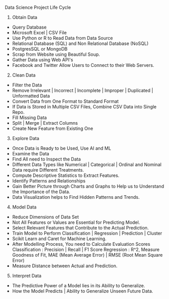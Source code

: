 Data Science Project Life Cycle

1. Obtain Data 
- Query Database
- Microsoft Excel | CSV File
- Use Python or R to Read Data from Data Source
- Relational Database (SQL) and Non Relational Database (NoSQL)
- PostgresSQL or MongoDB
- Scrap from Website using Beautiful Soup. 
- Gather Data using Web API's
- Facebook and Twitter Allow Users to Connect to their Web Servers.

2. Clean Data
- Filter the Data
- Remove Irrelevant | Incorrect | Incomplete | Improper | Duplicated | Unformatted Data
- Convert Data from One Format to Standard Format
- If Data is Stored in Multiple CSV Files, Combine CSV Data into Single Repo.
- Fill Missing Data 
- Split | Merge | Extract Columns 
- Create New Feature from Existing One

3. Explore Data
- Once Data is Ready to be Used, Use AI and ML
- Examine the Data
- Find All need to Inspect the Data 
- Different Data Types like Numerical | Categorical | Ordinal and Nominal Data require Different Treatments.
- Compute Descriptive Statistics to Extract Features.
- Identify Patterns and Relationships
- Gain Better Picture through Charts and Graphs to Help us to Understand the Importance of the Data.
- Data Visualization helps to Find Hidden Patterns and Trends.

4. Model Data
- Reduce Dimensions of Data Set
- Not All Features or Values are Essential for Predicting Model.
- Select Relevant Features that Contribute to the Actual Prediction.
- Train Model to Perform Classification | Regression | Prediction | Cluster 
- Scikit Learn and Caret for Machine Learning.
- After Modelling Process, You need to Calculate Evaluation Scores
Classification : Precision | Recall | F1 Score
Regression : R^2, Measure Goodness of Fit, MAE (Mean Average Error) | RMSE (Root Mean Square Error)
- Measure Distance between Actual and Prediction.

5. Interpret Data
- The Predictive Power of a Model lies in its Ability to Generalize.
- How the Model Predicts | Ability to Generalize Unseen Future Data.

